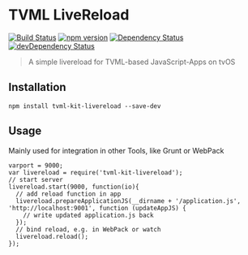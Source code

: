 # TVML LiveReload

[![Build Status](https://travis-ci.org/hypery2k/tvml-kit-livereload.svg?branch=master)](https://travis-ci.org/hypery2k/tvml-kit-livereload) [![npm version](https://badge.fury.io/js/cordova-plugin-hotspot.svg)](http://badge.fury.io/js/cordova-plugin-hotspot) [![Dependency Status](https://david-dm.org/hypery2k/tvml-kit-livereload.svg)](https://david-dm.org/hypery2k/tvml-kit-livereload) [![devDependency Status](https://david-dm.org/hypery2k/tvml-kit-livereload/dev-status.svg)](https://david-dm.org/hypery2k/tvml-kit-livereload#info=devDependencies) 

> A simple livereload for TVML-based JavaScript-Apps on tvOS

## Installation

```
npm install tvml-kit-livereload --save-dev
```

## Usage

Mainly used for integration in other Tools, like Grunt or WebPack

```
varport = 9000;
var livereload = require('tvml-kit-livereload');
// start server
livereload.start(9000, function(io){
  // add reload function in app
  livereload.prepareApplicationJS(__dirname + '/application.js', 'http://localhost:9001', function (updateAppJS) {
    // write updated application.js back
  });
  // bind reload, e.g. in WebPack or watch
  livereload.reload();
});
```
